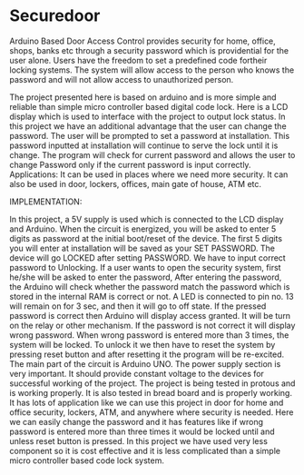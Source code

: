 # Securedoor
Arduino Based Door Access Control provides security for home, office, shops, banks etc through a security password which is providential for the user alone. Users have the freedom to set a predefined code fortheir locking systems. The system will allow access to the person who knows the password and will not allow access to unauthorized person.

The project presented here is based on arduino and is more simple and reliable than simple micro controller based digital code lock. Here is a LCD display which is used to interface with the project to output lock status. In this project we have an additional advantage that the user can change the password. 
The user will be prompted to set a password at installation. This password inputted at installation will continue to serve the lock until it is change. The program will check for current password and allows the user to change Password only if the current password is input correctly.
Applications: 
It can be used in places where we need more security.
It can also be used in door, lockers, offices, main gate of house, ATM etc.

IMPLEMENTATION:

In this project, a 5V supply is used which is connected to the LCD display and Arduino.
When the circuit is energized, you will be asked to enter 5 digits as password at the initial boot/reset of the device. 
The first 5 digits you will enter at installation will be saved as your SET PASSWORD.
The device will go LOCKED after setting PASSWORD. We have to input correct password to Unlocking. 
If a user wants to open the security system, first he/she will be asked to enter the password, After entering the password, the Arduino will check whether the password match the password which is stored in the internal RAM is correct or not.
A LED is connected to pin no. 13 will remain on for 3 sec, and then it will go to off state.
If the pressed password is correct then Arduino will display access granted. It will be turn on the relay or other mechanism.
If the password is not correct it will display wrong password. When wrong password is entered more than 3 times, the system will be locked. 
To unlock it we then have to reset the system by pressing reset button and after resetting it the program will be re-excited. 
The main part of the circuit is Arduino UNO. The power supply section is very important.
It should provide constant voltage to the devices for successful working of the project.
The project is being tested in protous and is working properly. It is also tested in bread board and is properly working. 
It has lots of application like we can use this project in door for home and office security, lockers, ATM, and anywhere where security is needed. 
Here we can easily change the password and it has features like if wrong password is entered more than three times it would be locked until and unless reset button is pressed. 
In this project we have used very less component so it is cost effective and it is less complicated than a simple micro controller based code lock system.

